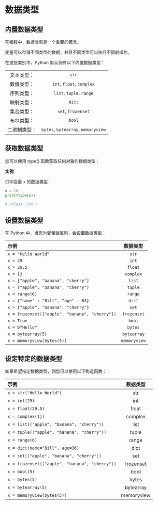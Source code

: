 # 数据类型  


## 内置数据类型  

在编程中，数据类型是一个重要的概念。  

变量可以存储不同类型的数据，并且不同类型可以执行不同的操作。  

在这些类别中，Python 默认拥有以下内置数据类型：  

| | |
|:-:|:-:|
|文本类型：|	`str`|
|数值类型：|	`int`, `float`, `complex`|
|序列类型：|	`list`, `tuple`, `range`|
|映射类型：|	`dict`|
|集合类型：|	`set`, `frozenset`|
|布尔类型：|	`bool`|
|二进制类型：|	`bytes`, `bytearray`, `memoryview`|


## 获取数据类型  

您可以使用 type() 函数获取任何对象的数据类型：  

**实例**  

打印变量 x 的数据类型：  

```py
x = 10
print(type(x))

# <class 'int'>
```


## 设置数据类型  

在 Python 中，当您为变量赋值时，会设置数据类型：  

|示例|数据类型
|:-|:-:|
|`x = "Hello World"`|	`str`|
|`x = 29`|	`int`|
|`x = 29.5`|	`float`|
|`x = 1j`|	`complex`|	
|`x = ["apple", "banana", "cherry"]`|	`list`|
|`x = ("apple", "banana", "cherry")`|	`tuple`|
|`x = range(6)`|	`range`|
|`x = {"name" : "Bill", "age" : 63}`|	`dict`|
|`x = {"apple", "banana", "cherry"}`|	`set`|
|`x = frozenset({"apple", "banana", "cherry"})`|	`frozenset`|
|`x = True`|	`bool`|
|`x = b"Hello"`|	`bytes`|
|`x = bytearray(5)`|	`bytearray`|
|`x = memoryview(bytes(5))`|	`memoryview`|


## 设定特定的数据类型  

如果希望指定数据类型，则您可以使用以下构造函数：  


|示例|	数据类型|
|:-|:-:|
|`x = str("Hello World")`|	str|
|`x = int(29)`|	int|
|`x = float(29.5)`|	float|
|`x = complex(1j)`|	complex|
|`x = list(("apple", "banana", "cherry"))`|	list|
|`x = tuple(("apple", "banana", "cherry"))`|	tuple|
|`x = range(6)`|	range|
|`x = dict(name="Bill", age=36)`|	dict|
|`x = set(("apple", "banana", "cherry"))`|	set|
|`x = frozenset(("apple", "banana", "cherry"))`|	frozenset|
|`x = bool(5)`|	bool|
|`x = bytes(5)`|	bytes|
|`x = bytearray(5)`|	bytearray|
|`x = memoryview(bytes(5))`|	memoryview|
